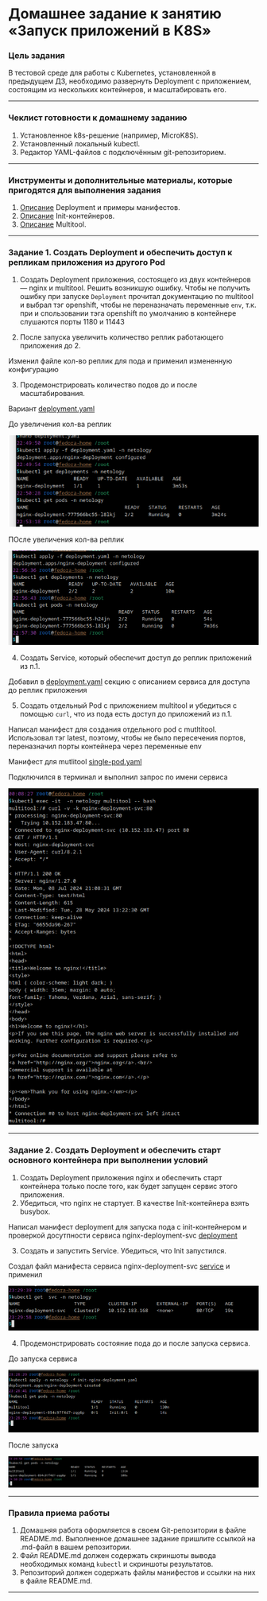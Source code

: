 # Домашнее задание к занятию «Запуск приложений в K8S»

### Цель задания

В тестовой среде для работы с Kubernetes, установленной в предыдущем ДЗ, необходимо развернуть Deployment с приложением, состоящим из нескольких контейнеров, и масштабировать его.

------

### Чеклист готовности к домашнему заданию

1. Установленное k8s-решение (например, MicroK8S).
2. Установленный локальный kubectl.
3. Редактор YAML-файлов с подключённым git-репозиторием.

------

### Инструменты и дополнительные материалы, которые пригодятся для выполнения задания

1. [Описание](https://kubernetes.io/docs/concepts/workloads/controllers/deployment/) Deployment и примеры манифестов.
2. [Описание](https://kubernetes.io/docs/concepts/workloads/pods/init-containers/) Init-контейнеров.
3. [Описание](https://github.com/wbitt/Network-MultiTool) Multitool.

------

### Задание 1. Создать Deployment и обеспечить доступ к репликам приложения из другого Pod

1. Создать Deployment приложения, состоящего из двух контейнеров — nginx и multitool. Решить возникшую ошибку.
Чтобы не получить ошибку при запуске ```Deployment``` прочитал  документацию  по multitool и выбрал тэг openshift, чтобы не переназначать переменные ```env```,  т.к.  при и спользовании тэга openshift  по умолчанию в контейнере слушаются порты 1180 и 11443

2. После запуска увеличить количество реплик работающего приложения до 2.

Изменил  файле кол-во  реплик для  пода и применил  измененную  конфигурацию

3. Продемонстрировать количество подов до и после масштабирования.

Вариант  [deployment.yaml](./src/deployment.yaml)

До увеличения кол-ва реплик

![](./img/HW1_3_deployment_multitool_1.png)

ПОсле увеличения кол-ва реплик

![](./img/HW1_3_deployment_multitool_2.png)

4. Создать Service, который обеспечит доступ до реплик приложений из п.1.

Добавил в [deployment.yaml](./src/deployment.yaml) секцию  с описанием сервиса для доступа до реплик приложения

5. Создать отдельный Pod с приложением multitool и убедиться с помощью `curl`, что из пода есть доступ до приложений из п.1.

Написал манифест для создания отдельного pod  с mutltitool. Использовал тэг latest,  поэтому, чтобы не было пересечения портов, переназначил порты контейнера через  переменные env

Манифест для  mutlitool [single-pod.yaml](./src/single-pod.yaml)

Подключился в терминал и выполнил  запрос по имени сервиса

![](./img/HW1_3_svc_curl.png)

------

### Задание 2. Создать Deployment и обеспечить старт основного контейнера при выполнении условий

1. Создать Deployment приложения nginx и обеспечить старт контейнера только после того, как будет запущен сервис этого приложения.
2. Убедиться, что nginx не стартует. В качестве Init-контейнера взять busybox.

Написал манифест deployment для запуска  пода с init-контейнером и проверкой досутпности  сервиса nginx-deployment-svc  [deployment](./src/init-nginx-deployment.yaml)

3. Создать и запустить Service. Убедиться, что Init запустился.

Создал файл манифеста сервиса nginx-deployment-svc  [service](./src/service-nginx.yaml) и применил

![](./img/HW1_3_2_service.png)

4. Продемонстрировать состояние пода до и после запуска сервиса.

До запуска сервиса

![](./img/HW1_3_2_init_deployment.png)

После запуска

![](./img/HW1_3_2_pods_after.png)

------

### Правила приема работы

1. Домашняя работа оформляется в своем Git-репозитории в файле README.md. Выполненное домашнее задание пришлите ссылкой на .md-файл в вашем репозитории.
2. Файл README.md должен содержать скриншоты вывода необходимых команд `kubectl` и скриншоты результатов.
3. Репозиторий должен содержать файлы манифестов и ссылки на них в файле README.md.

------
